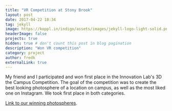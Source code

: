 ```yaml
---
title: "VR Competition at Stony Brook"
layout: post
date: 2017-04-22 18:34
tag: jekyll
image: https://koppl.in/indigo/assets/images/jekyll-logo-light-solid.png
headerImage: false
projects: true
hidden: true # don't count this post in blog pagination
description: "Won VR competition"
category: project
author: fredk
externalLink: true
---
```


My friend and I participated and won first place in the Innovation Lab's 3D the Campus Competition. The goal of the competition was to create the best looking photosphere of a location on campus, as well as the most liked one on Instagram. We took first place in both categories.

<a href="https://it.stonybrook.edu/news/articles/kozwolski-and-torza-win-innovation-labs-3d-the-campus-competition">Link to our winning photospheres</a>.
